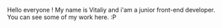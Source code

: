 Hello everyone !
My name is Vitaliy and i'am a junior front-end developer.
You can see some of my work here.
:P

